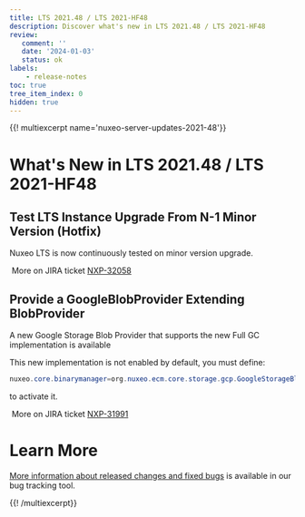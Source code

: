 ```yaml
---
title: LTS 2021.48 / LTS 2021-HF48
description: Discover what's new in LTS 2021.48 / LTS 2021-HF48
review:
   comment: ''
   date: '2024-01-03'
   status: ok
labels:
    - release-notes
toc: true
tree_item_index: 0
hidden: true
---
```


{{! multiexcerpt name='nuxeo-server-updates-2021-48'}}
# What's New in LTS 2021.48 / LTS 2021-HF48

## Test LTS Instance Upgrade From N-1 Minor Version (Hotfix)


Nuxeo LTS is now continuously tested on minor version upgrade.

<i class="fa fa-long-arrow-right" aria-hidden="true"></i>&nbsp;More on JIRA ticket [NXP-32058](https://jira.nuxeo.com/browse/NXP-32058)

## Provide a GoogleBlobProvider Extending BlobProvider


A new Google Storage Blob Provider that supports the new Full GC implementation is available

This new implementation is not enabled by default, you must define:
```Java
nuxeo.core.binarymanager=org.nuxeo.ecm.core.storage.gcp.GoogleStorageBlobProvider
```
to activate it.

<i class="fa fa-long-arrow-right" aria-hidden="true"></i>&nbsp;More on JIRA ticket [NXP-31991](https://jira.nuxeo.com/browse/NXP-31991)


# Learn More

[More information about released changes and fixed bugs](https://jira.nuxeo.com/secure/ReleaseNote.jspa?projectId=10011&version=22646) is available in our bug tracking tool.

{{! /multiexcerpt}}
